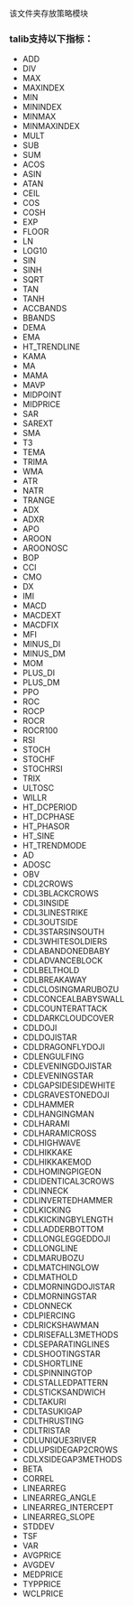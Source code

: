 该文件夹存放策略模块

### talib支持以下指标：

* ADD
* DIV
* MAX
* MAXINDEX
* MIN
* MININDEX
* MINMAX
* MINMAXINDEX
* MULT
* SUB
* SUM
* ACOS
* ASIN
* ATAN
* CEIL
* COS
* COSH
* EXP
* FLOOR
* LN
* LOG10
* SIN
* SINH
* SQRT
* TAN
* TANH
* ACCBANDS
* BBANDS
* DEMA
* EMA
* HT_TRENDLINE
* KAMA
* MA
* MAMA
* MAVP
* MIDPOINT
* MIDPRICE
* SAR
* SAREXT
* SMA
* T3
* TEMA
* TRIMA
* WMA
* ATR
* NATR
* TRANGE
* ADX
* ADXR
* APO
* AROON
* AROONOSC
* BOP
* CCI
* CMO
* DX
* IMI
* MACD
* MACDEXT
* MACDFIX
* MFI
* MINUS_DI
* MINUS_DM
* MOM
* PLUS_DI
* PLUS_DM
* PPO
* ROC
* ROCP
* ROCR
* ROCR100
* RSI
* STOCH
* STOCHF
* STOCHRSI
* TRIX
* ULTOSC
* WILLR
* HT_DCPERIOD
* HT_DCPHASE
* HT_PHASOR
* HT_SINE
* HT_TRENDMODE
* AD
* ADOSC
* OBV
* CDL2CROWS
* CDL3BLACKCROWS
* CDL3INSIDE
* CDL3LINESTRIKE
* CDL3OUTSIDE
* CDL3STARSINSOUTH
* CDL3WHITESOLDIERS
* CDLABANDONEDBABY
* CDLADVANCEBLOCK
* CDLBELTHOLD
* CDLBREAKAWAY
* CDLCLOSINGMARUBOZU
* CDLCONCEALBABYSWALL
* CDLCOUNTERATTACK
* CDLDARKCLOUDCOVER
* CDLDOJI
* CDLDOJISTAR
* CDLDRAGONFLYDOJI
* CDLENGULFING
* CDLEVENINGDOJISTAR
* CDLEVENINGSTAR
* CDLGAPSIDESIDEWHITE
* CDLGRAVESTONEDOJI
* CDLHAMMER
* CDLHANGINGMAN
* CDLHARAMI
* CDLHARAMICROSS
* CDLHIGHWAVE
* CDLHIKKAKE
* CDLHIKKAKEMOD
* CDLHOMINGPIGEON
* CDLIDENTICAL3CROWS
* CDLINNECK
* CDLINVERTEDHAMMER
* CDLKICKING
* CDLKICKINGBYLENGTH
* CDLLADDERBOTTOM
* CDLLONGLEGGEDDOJI
* CDLLONGLINE
* CDLMARUBOZU
* CDLMATCHINGLOW
* CDLMATHOLD
* CDLMORNINGDOJISTAR
* CDLMORNINGSTAR
* CDLONNECK
* CDLPIERCING
* CDLRICKSHAWMAN
* CDLRISEFALL3METHODS
* CDLSEPARATINGLINES
* CDLSHOOTINGSTAR
* CDLSHORTLINE
* CDLSPINNINGTOP
* CDLSTALLEDPATTERN
* CDLSTICKSANDWICH
* CDLTAKURI
* CDLTASUKIGAP
* CDLTHRUSTING
* CDLTRISTAR
* CDLUNIQUE3RIVER
* CDLUPSIDEGAP2CROWS
* CDLXSIDEGAP3METHODS
* BETA
* CORREL
* LINEARREG
* LINEARREG_ANGLE
* LINEARREG_INTERCEPT
* LINEARREG_SLOPE
* STDDEV
* TSF
* VAR
* AVGPRICE
* AVGDEV
* MEDPRICE
* TYPPRICE
* WCLPRICE
